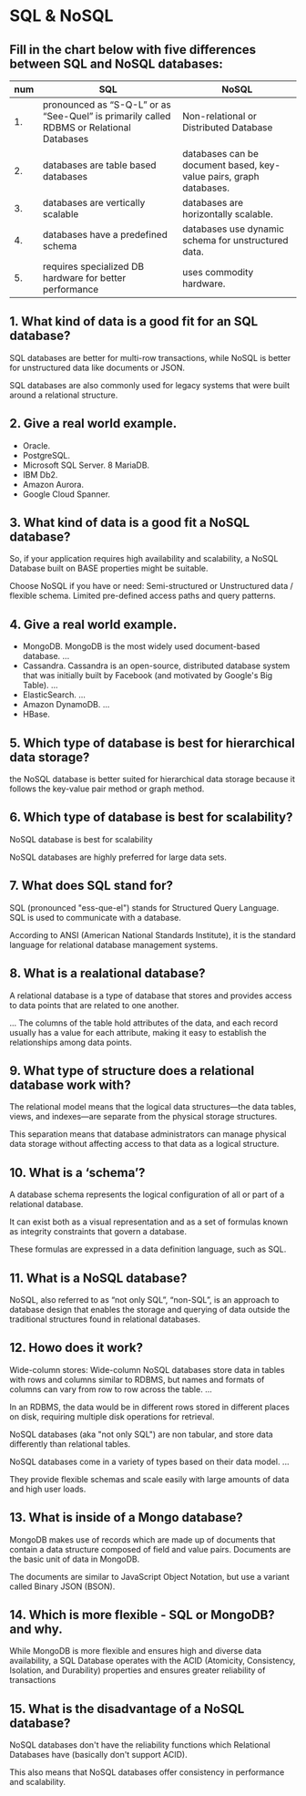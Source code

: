 # SQL & NoSQL

## Fill in the chart below with five differences between SQL and NoSQL databases:
|num |SQL|NoSQL|
|----|---|-----|
|1.  |  pronounced as “S-Q-L” or as “See-Quel” is primarily called RDBMS or Relational Databases |Non-relational or Distributed Database|
|2.  |databases are table based databases |databases can be document based, key-value pairs, graph databases.|
|3.  | databases are vertically scalable | databases are horizontally scalable. |
|4.  | databases have a predefined schema  | databases use dynamic schema for unstructured data. |
|5.  | requires specialized DB hardware for better performance | uses commodity hardware. |

## 1. What kind of data is a good fit for an SQL database?

SQL databases are better for multi-row transactions, while NoSQL is better for unstructured data like documents or JSON. 

SQL databases are also commonly used for legacy systems that were built around a relational structure.

## 2. Give a real world example.
* Oracle.
* PostgreSQL.
* Microsoft SQL Server.
8 MariaDB.
* IBM Db2.
* Amazon Aurora.
* Google Cloud Spanner.

## 3. What kind of data is a good fit a NoSQL database?
So, if your application requires high availability and scalability, a NoSQL Database built on BASE properties might be suitable. 

Choose NoSQL if you have or need: Semi-structured or Unstructured data / flexible schema. Limited pre-defined access paths and query patterns.
## 4. Give a real world example.
* MongoDB. MongoDB is the most widely used document-based database. ...
* Cassandra. Cassandra is an open-source, distributed database system that was initially built by Facebook (and motivated by Google's Big Table). ...
* ElasticSearch. ...
* Amazon DynamoDB. ...
* HBase.

## 5. Which type of database is best for hierarchical data storage?
the NoSQL database is better suited for hierarchical data storage because it follows the key-value pair method or graph method. 



## 6. Which type of database is best for scalability?
NoSQL database is best for scalability

NoSQL databases are highly preferred for large data sets.


## 7. What does SQL stand for?

SQL (pronounced "ess-que-el") stands for Structured Query Language. SQL is used to communicate with a database. 

According to ANSI (American National Standards Institute), it is the standard language for relational database management systems.
## 8. What is a realational database?

A relational database is a type of database that stores and provides access to data points that are related to one another. 

... The columns of the table hold attributes of the data, and each record usually has a value for each attribute, making it easy to establish the relationships among data points.
## 9. What type of structure does a relational database work with?
The relational model means that the logical data structures—the data tables, views, and indexes—are separate from the physical storage structures. 

This separation means that database administrators can manage physical data storage without affecting access to that data as a logical structure.
## 10. What is a ‘schema’?
A database schema represents the logical configuration of all or part of a relational database. 

It can exist both as a visual representation and as a set of formulas known as integrity constraints that govern a database. 

These formulas are expressed in a data definition language, such as SQL.
## 11. What is a NoSQL database?
NoSQL, also referred to as “not only SQL”, “non-SQL”, is an approach to database design that enables the storage and querying of data outside the traditional structures found in relational databases.
## 12. Howo does it work?
Wide-column stores: Wide-column NoSQL databases store data in tables with rows and columns similar to RDBMS, but names and formats of columns can vary from row to row across the table. ... 

In an RDBMS, the data would be in different rows stored in different places on disk, requiring multiple disk operations for retrieval.

NoSQL databases (aka "not only SQL") are non tabular, and store data differently than relational tables. 

NoSQL databases come in a variety of types based on their data model. ... 

They provide flexible schemas and scale easily with large amounts of data and high user loads.
## 13. What is inside of a Mongo database?
MongoDB makes use of records which are made up of documents that contain a data structure composed of field and value pairs. Documents are the basic unit of data in MongoDB. 

The documents are similar to JavaScript Object Notation, but use a variant called Binary JSON (BSON).

## 14. Which is more flexible - SQL or MongoDB? and why.
While MongoDB is more flexible and ensures high and diverse data availability, a SQL Database operates with the ACID (Atomicity, Consistency, Isolation, and Durability) properties and ensures greater reliability of transactions
## 15. What is the disadvantage of a NoSQL database?
NoSQL databases don't have the reliability functions which Relational Databases have (basically don't support ACID). 

This also means that NoSQL databases offer consistency in performance and scalability.


 	 
 	 
 	 
 	 














